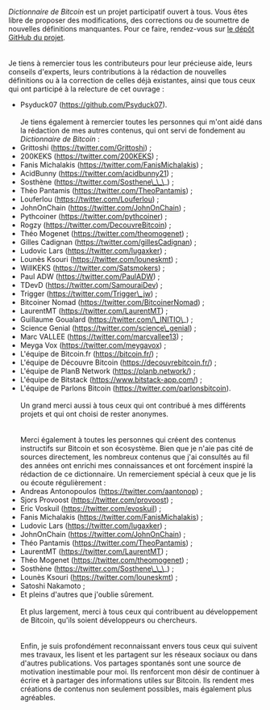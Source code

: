 *Dictionnaire de Bitcoin* est un projet participatif ouvert à tous. Vous êtes libre de proposer des modifications, des corrections ou de soumettre de nouvelles définitions manquantes. Pour ce faire, rendez-vous sur [le dépôt GitHub du projet](https://github.com/LoicPandul/Dictionnaire-de-Bitcoin/tree/main).\
\
\
Je tiens à remercier tous les contributeurs pour leur précieuse aide, leurs conseils d'experts, leurs contributions à la rédaction de nouvelles définitions ou à la correction de celles déjà existantes, ainsi que tous ceux qui ont participé à la relecture de cet ouvrage :
* Psyduck07 (https://github.com/Psyduck07).
\
\
Je tiens également à remercier toutes les personnes qui m'ont aidé dans la rédaction de mes autres contenus, qui ont servi de fondement au _Dictionnaire de Bitcoin_ :
* Grittoshi (https://twitter.com/Grittoshi) ;
* 200KEKS (https://twitter.com/200KEKS) ;
* Fanis Michalakis (https://twitter.com/FanisMichalakis) ;
* AcidBunny (https://twitter.com/acidbunny21) ;
* Sosthène (https://twitter.com/Sosthene\_\_\_) ;
* Théo Pantamis (https://twitter.com/TheoPantamis) ;
* Louferlou (https://twitter.com/Louferlou) ;
* JohnOnChain (https://twitter.com/JohnOnChain) ;
* Pythcoiner (https://twitter.com/pythcoiner) ;
* Rogzy (https://twitter.com/DecouvreBitcoin) ;
* Théo Mogenet (https://twitter.com/theomogenet) ;
* Gilles Cadignan (https://twitter.com/gillesCadignan) ;
* Ludovic Lars (https://twitter.com/lugaxker) ;
* Lounès Ksouri (https://twitter.com/louneskmt) ;
* WillKEKS (https://twitter.com/Satsmokers) ;
* Paul ADW (https://twitter.com/PaulADW) ;
* TDevD (https://twitter.com/SamouraiDev) ;
* Trigger (https://twitter.com/Trigger\_jw) ;
* Bitcoiner Nomad (https://twitter.com/BitcoinerNomad) ;
* LaurentMT (https://twitter.com/LaurentMT) ;
* Guillaume Goualard (https://twitter.com/\_INITIO\_) ;
* Science Genial (https://twitter.com/science\_genial) ;
* Marc VALLEE (https://twitter.com/marcvallee13) ;
* Meyga Vox (https://twitter.com/meygavox) ;
* L'équipe de Bitcoin.fr (https://bitcoin.fr/) ;
* L'équipe de Découvre Bitcoin (https://decouvrebitcoin.fr/) ;
* L'équipe de PlanB Network (https://planb.network/) ;
* L'équipe de Bitstack (https://www.bitstack-app.com/) ;
* L'équipe de Parlons Bitcoin (https://twitter.com/parlonsbitcoin).
\
\
Un grand merci aussi à tous ceux qui ont contribué à mes différents projets et qui ont choisi de rester anonymes.\
\
\
Merci également à toutes les personnes qui créent des contenus instructifs sur Bitcoin et son écosystème. Bien que je n'aie pas cité de sources directement, les nombreux contenus que j'ai consultés au fil des années ont enrichi mes connaissances et ont forcément inspiré la rédaction de ce dictionnaire. Un remerciement spécial à ceux que je lis ou écoute régulièrement :
* Andreas Antonopoulos (https://twitter.com/aantonop) ;
* Sjors Provoost (https://twitter.com/provoost) ;
* Eric Voskuil (https://twitter.com/evoskuil) ;
* Fanis Michalakis (https://twitter.com/FanisMichalakis) ;
* Ludovic Lars (https://twitter.com/lugaxker) ;
* JohnOnChain (https://twitter.com/JohnOnChain) ;
* Théo Pantamis (https://twitter.com/TheoPantamis) ;
* LaurentMT (https://twitter.com/LaurentMT) ;
* Théo Mogenet (https://twitter.com/theomogenet) ;
* Sosthène (https://twitter.com/Sosthene\_\_\_) ;
* Lounès Ksouri (https://twitter.com/louneskmt) ;
* Satoshi Nakamoto ;
* Et pleins d'autres que j'oublie sûrement.
\
\
Et plus largement, merci à tous ceux qui contribuent au développement de Bitcoin, qu'ils soient développeurs ou chercheurs.\
\
\
Enfin, je suis profondément reconnaissant envers tous ceux qui suivent mes travaux, les lisent et les partagent sur les réseaux sociaux ou dans d'autres publications. Vos partages spontanés sont une source de motivation inestimable pour moi. Ils renforcent mon désir de continuer à écrire et à partager des informations utiles sur Bitcoin. Ils rendent mes créations de contenus non seulement possibles, mais également plus agréables.